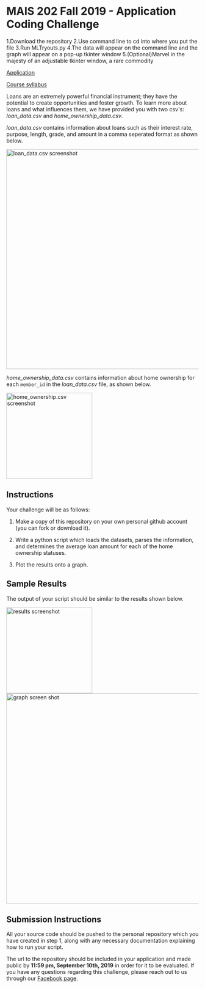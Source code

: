 # MAIS 202 Fall 2019 - Application Coding Challenge

1.Download the repository
2.Use command line to cd into where you put the file
3.Run MLTryouts.py
4.The data will appear on the command line and the graph will appear on a pop-up tkinter window
5.(Optional)Marvel in the majesty of an adjustable tkinter window, a rare commodity

[Application](https://docs.google.com/forms/d/e/1FAIpQLSffJrPvMK_wT8g6ALzwEr4jQAn4Sm6a-ZAY8oHmD6_5XFKmCA/viewform)

[Course syllabus](https://drive.google.com/file/d/1fs2lhfxIVgnEGWHn_HLEjpvSwbcc95Er/view)

Loans are an extremely powerful financial instrument; they have the potential to create opportunities and foster growth.
To learn more about loans and what influences them, we have provided you with two csv's: *loan_data.csv* and *home_ownership_data.csv*.

*loan_data.csv* contains information about loans such as their interest rate, purpose, length, grade, and amount in a comma seperated format as shown below.

<img width="575" alt="loan_data.csv screenshot" src="https://user-images.githubusercontent.com/30132275/60314543-fc301400-9930-11e9-98bc-160fef5e55d4.png">

*home_ownership_data.csv* contains information about home ownership for each `member_id` in the *loan_data.csv* file, as shown below.

<img width="225" alt="home_ownership.csv screenshot" src="https://user-images.githubusercontent.com/30132275/60314627-3c8f9200-9931-11e9-8242-0953f3e3c1e0.png">

## Instructions

Your challenge will be as follows:

1. Make a copy of this repository on your own personal github account (you can fork or download it). 

2. Write a python script which loads the datasets, parses the information, and determines the average loan amount for each of the
home ownership statuses.

3. Plot the results onto a graph.

## Sample Results

The output of your script should be similar to the results shown below. 

<div style="display=block;">

<img width="225" alt=" results screenshot" src="https://user-images.githubusercontent.com/30132275/60315948-b118ff80-9936-11e9-875a-9d1cdfbdcbd9.png" style="float=left;">

<img width="550" alt="graph screen shot" src="https://user-images.githubusercontent.com/30132275/60316264-ce020280-9937-11e9-8690-965c7c40b3d4.png" style="float=left;">

</div>

## Submission Instructions

All your source code should be pushed to the personal repository which you have created in step 1, along with any necessary documentation explaining how to run your script.

The url to the repository should be included in your application and made public by **11:59 pm, September 10th, 2019** in order for it to be evaluated. If you have any questions regarding this challenge, please reach out to us through our [Facebook page](https://www.facebook.com/McGillAI/).
